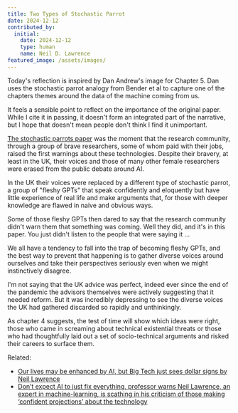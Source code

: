 ```yaml
---
title: Two Types of Stochastic Parrot
date: 2024-12-12
contributed_by:
  initial:
    date: 2024-12-12
    type: human
    name: Neil D. Lawrence
featured_image: /assets/images/
---
```


Today's reflection is inspired by Dan Andrew's image for Chapter 5. Dan uses the stochastic parrot analogy from Bender et al to capture one of the chapters themes around the data of the machine coming from us. 

It feels a sensible point to reflect on the importance of the original paper. While I cite it in passing, it doesn't form an integrated part of the narrative, but I hope that doesn't mean people don't think I find it unimportant. 

[The stochastic parrots paper](/bibliography/on-the-dangers-of-stochastic-parrots/) was the moment that the research community, through a group of brave researchers, some of whom paid with their jobs, raised the first warnings about these technologies. Despite their bravery, at least in the UK, their voices and those of many other female researchers were erased from the public debate around AI. 

In the UK their voices were replaced by a different type of stochastic parrot, a group of "fleshy GPTs" that speak confidently and eloquently but have little experience of real life and make arguments that, for those with deeper knowledge are flawed in naive and obvious ways. 

Some of those fleshy GPTs then dared to say that the research community didn't warn them that something was coming. Well they did, and it's in this paper. You just didn't listen to the people that were saying it ...

We all have a tendency to fall into the trap of becoming fleshy GPTs, and the best way to prevent that happening is to gather diverse voices around ourselves and take their perspectives seriously even when we might instinctively disagree. 

I'm not saying that the UK advice was perfect, indeed ever since the end of the pandemic the advisors themselves were actively suggesting that it needed reform. But it was incredibly depressing to see the diverse voices the UK had gathered discarded so rapidly and unthinkingly. 

As chapter 4 suggests, the test of time will show which ideas were right, those who came in screaming about technical existential threats or those who had thoughtfully laid out a set of socio-technical arguments and risked their careers to surface them. 

Related:

- [Our lives may be enhanced by AI, but Big Tech just sees dollar signs by Neil Lawrence](https://www.thetimes.com/business-money/technology/article/our-lives-may-be-enhanced-by-ai-but-big-tech-just-sees-dollar-signs-2g5xcsk35)
- [Don’t expect AI to just fix everything, professor warns
Neil Lawrence, an expert in machine-learning, is scathing in his criticism of those making ‘confident projections’ about the technology](https://www.thetimes.com/business-money/technology/article/dont-expect-ai-to-just-fix-everything-professor-warns-j2nzrn56g)


